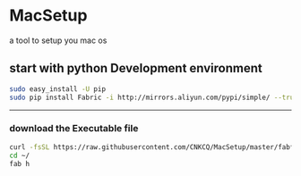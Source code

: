 # MacSetup
a tool to setup you mac os
## start with python Development environment
```bash
sudo easy_install -U pip
sudo pip install Fabric -i http://mirrors.aliyun.com/pypi/simple/ --trusted-host mirrors.aliyun.com
```
---
### download the Executable file

```bash
curl -fsSL https://raw.githubusercontent.com/CNKCQ/MacSetup/master/fabfile.py > ~/fabfile.py
cd ~/
fab h
```
